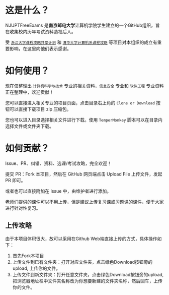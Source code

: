 # 这是什么？

NJUPTFreeExams 是**南京邮电大学**计算机学院学生建立的一个GitHub组织，旨在收集校内历年考试资料造福后人。

受 [`浙江大学课程攻略共享计划`](https://github.com/QSCTech/zju-icicles) 和 [`清华大学计算机系课程攻略`](https://github.com/Trinkle23897/THU-CST-Cracker) 等项目对本组织的成立有重要影响，在这里向他们表示感谢。

# 如何使用？

现在仅整理出 `计算机科学与技术` 专业的相关资料，`信息安全` 专业和 `软件工程` 专业资料正在整理中，欢迎贡献！

您可以直接进入相关专业的项目页面，点击目录右上角的 `Clone or Download` 按钮可以直接下载项目 zip 压缩包。

您也可以进入目录选择相关文件进行下载。使用 `TemperMonkey` 脚本可以在目录内选择文件或文件夹下载。

# 如何贡献？
Issue、PR、纠错、资料、选课/考试攻略，完全欢迎！

提交 PR：Fork 本项目，然后在 GitHub 网页端点击 Upload File 上传文件，发起 PR 即可。

或者也可以直接附加在 Issue 中，由维护者进行添加。

老师们提供的课件可以不用上传，但是建议上传复习课或习题课的课件，便于大家进行针对性复习。

## 上传攻略
由于本项目体积很大，故可以采用在Github Web端直接上传的方式，具体操作如下：

1. 首先Fork本项目
2. 上传文件到已有文件夹：打开对应文件夹，点击绿色Download按钮旁的upload, 上传你的文件。
3. 上传文件到新文件夹：打开任意文件夹，点击绿色Download按钮旁的upload, 把浏览器地址栏中文件夹名称改为你想要新建的文件夹名称，然后回车，上传你的文件。
